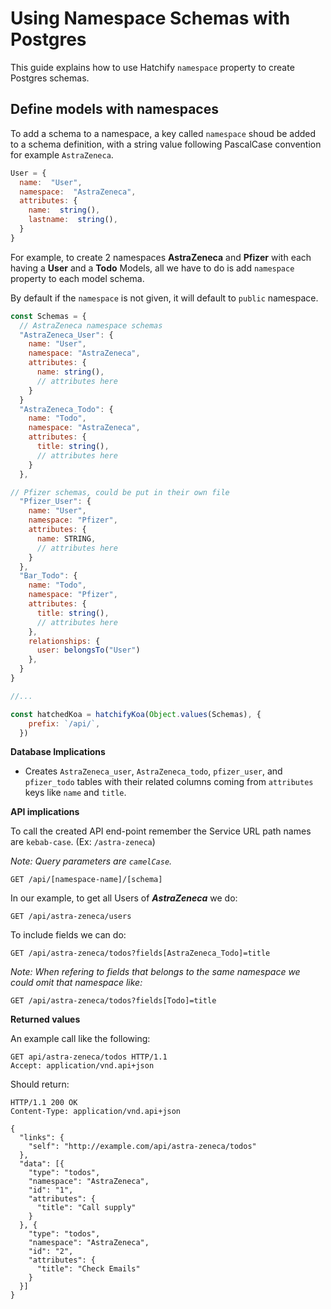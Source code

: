 # Using Namespace Schemas with Postgres

This guide explains how to use Hatchify `namespace` property to create Postgres schemas.

## Define models with namespaces

To add a schema to a namespace, a key called `namespace` shoud be added to a schema definition, with a string value following PascalCase convention for example `AstraZeneca`.

```javaScript
User = {
  name:  "User",
  namespace:  "AstraZeneca",
  attributes: {
    name:  string(),
    lastname:  string(),
  }
}
```

For example, to create 2 namespaces **AstraZeneca** and **Pfizer** with each having a **User** and a **Todo** Models, all we have to do is add `namespace` property to each model schema.

By default if the `namespace` is not given, it will default to `public` namespace.

```javaScript
const Schemas = {
  // AstraZeneca namespace schemas
  "AstraZeneca_User": {
    name: "User",
    namespace: "AstraZeneca",
    attributes: {
      name: string(),
      // attributes here
    }
  }
  "AstraZeneca_Todo": {
    name: "Todo",
    namespace: "AstraZeneca",
    attributes: {
      title: string(),
      // attributes here
    }
  },

// Pfizer schemas, could be put in their own file
  "Pfizer_User": {
    name: "User",
    namespace: "Pfizer",
    attributes: {
      name: STRING,
      // attributes here
    }
  },
  "Bar_Todo": {
    name: "Todo",
    namespace: "Pfizer",
    attributes: {
      title: string(),
      // attributes here
    },
    relationships: {
      user: belongsTo("User")
    },
  }
}

//...

const hatchedKoa = hatchifyKoa(Object.values(Schemas), {
    prefix: `/api/`,
  })
```

**Database Implications**

- Creates `AstraZeneca_user`, `AstraZeneca_todo`, `pfizer_user`, and `pfizer_todo` tables with their related columns coming from `attributes` keys like `name` and `title`.

**API implications**

To call the created API end-point remember the Service URL path names are `kebab-case`. (Ex: `/astra-zeneca`)

_Note: Query parameters are `camelCase`._

```
GET /api/[namespace-name]/[schema]
```

In our example, to get all Users of _**AstraZeneca**_ we do:

```
GET /api/astra-zeneca/users
```

To include fields we can do:

```
GET /api/astra-zeneca/todos?fields[AstraZeneca_Todo]=title
```

_Note: When refering to fields that belongs to the same namespace we could omit that namespace like:_

```
GET /api/astra-zeneca/todos?fields[Todo]=title
```

**Returned values**

An example call like the following:

```
GET api/astra-zeneca/todos HTTP/1.1
Accept: application/vnd.api+json
```

Should return:

```
HTTP/1.1 200 OK
Content-Type: application/vnd.api+json

{
  "links": {
    "self": "http://example.com/api/astra-zeneca/todos"
  },
  "data": [{
    "type": "todos",
    "namespace": "AstraZeneca",
    "id": "1",
    "attributes": {
      "title": "Call supply"
    }
  }, {
    "type": "todos",
    "namespace": "AstraZeneca",
    "id": "2",
    "attributes": {
      "title": "Check Emails"
    }
  }]
}
```
